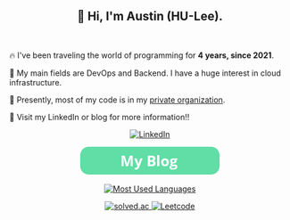 <h2 align="center">👋 Hi, I'm Austin (HU-Lee).</h2>

<p align="center">
    <a href="https://visitcount.itsvg.in">
        <img alt="" src="https://visitcount.itsvg.in/api?id=HU-Lee&amp;icon=0&amp;color=1" />
    </a>
</p>

🔥 I've been traveling the world of programming for **4 years, since 2021**.

🔭 My main fields are DevOps and Backend. I have a huge interest in cloud infrastructure.

🚀 Presently, most of my code is in my [private organization](https://github.com/BeaverHouse).

👀 Visit my LinkedIn or blog for more information!!

<p align="center">
    <a href="https://www.linkedin.com/in/haulrest/">
        <img alt="LinkedIn" src="https://img.shields.io/badge/LinkedIn-0A66C2.svg?style=for-the-badge&logo=LinkedIn&logoColor=white" />
    </a>
</p>
<p align="center">
    <a href="https://blog.haulrest.me">
        <img alt="Blog" src="./blog.png" />
    </a>
</p>

<p align="center">
    <a href="https://github.com/anuraghazra/github-readme-stats">    
        <img alt="Most Used Languages" src="https://github-readme-stats.vercel.app/api/top-langs/?username=HU-Lee&amp;theme=dark&amp;hide_border=false&amp;include_all_commits=false&amp;count_private=false&amp;layout=compact" />
    </a>
</p>

<p align="center">
    <a href="https://solved.ac/haulrest">
        <img alt="solved.ac" src="http://mazassumnida.wtf/api/v2/generate_badge?boj=haulrest" />
    </a>
    <a href="https://leetcode.com/HU-Lee">
        <img alt="Leetcode" src="https://leetcard.jacoblin.cool/HU-Lee" />
    </a>
</p>
